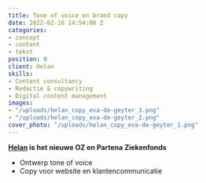 ```yaml
---
title: Tone of voice en brand copy
date: 2022-02-16 14:54:00 Z
categories:
- concept
- content
- tekst
position: 0
client: Helan
skills:
- Content consultancy
- Redactie & copywriting
- Digital content management
images:
- "/uploads/helan_copy_eva-de-geyter_3.png"
- "/uploads/helan_copy_eva-de-geyter_2.png"
cover_photo: "/uploads/helan_copy_eva-de-geyter_1.png"
---
```


**[Helan](https://www.helan.be/nl/) is het nieuwe OZ en Partena Ziekenfonds**
* Ontwerp tone of voice 
* Copy voor website en klantencommunicatie
